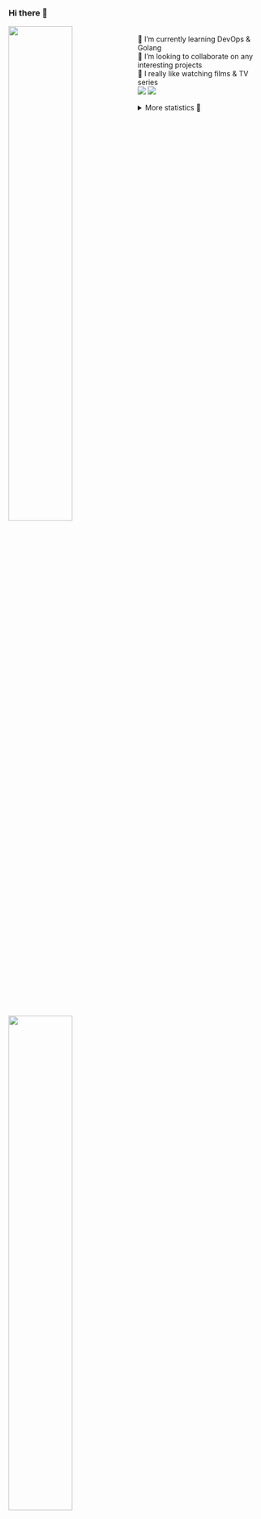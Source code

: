 ### Hi there 👋


[<img align="left" width="50%" src="https://github-readme-stats.vercel.app/api?username=rufusnufus&hide=issues&show_icons=true&count_private=true&theme=transparent&title_color=FF6F40&text_color=FBF9F8&icon_color=F48242&hide_border=true&hide_title=true#gh-dark-mode-only">](https://metrics.lecoq.io/rufusnufus#gh-dark-mode-only)
[<img align="left" width="50%" src="https://github-readme-stats.vercel.app/api?username=rufusnufus&hide=issues&show_icons=true&count_private=true&theme=transparent&title_color=FF6533&text_color=4D4644&icon_color=FF8038&hide_border=true&hide_title=true#gh-light-mode-only">](https://metrics.lecoq.io/rufusnufus#gh-light-mode-only)

<p>
  <br>
  🌱 I’m currently learning DevOps & Golang</br>
  👯 I’m looking to collaborate on any interesting projects</br>
  🎥 I really like watching films & TV series</br>
  <a href="https://linkedin.com/in/rufusnufus"><img src="https://img.shields.io/badge/linkedin-0077B5.svg?style=for-the-badge&logo=linkedin&logoColor=white"/></a>
  <a href="https://t.me/rufusnufus"><img src="https://img.shields.io/badge/-telegram-black?style=for-the-badge&color=blue&logo=telegram"/></a>
</p>

<p text-align="left">
<details>
  <summary>More statistics 👀</summary><br/>

<!--START_SECTION:waka-->
![Code Time](http://img.shields.io/badge/Code%20Time-472%20hrs%209%20mins-blue)

![Profile Views](http://img.shields.io/badge/Profile%20Views-1-blue)

**I'm an Early 🐤** 

```text
🌞 Morning                8445 commits        █████░░░░░░░░░░░░░░░░░░░░   21.86 % 
🌆 Daytime                22252 commits       ██████████████░░░░░░░░░░░   57.59 % 
🌃 Evening                7072 commits        █████░░░░░░░░░░░░░░░░░░░░   18.30 % 
🌙 Night                  867 commits         █░░░░░░░░░░░░░░░░░░░░░░░░   02.24 % 
```
📅 **I'm Most Productive on Monday** 

```text
Monday                   7927 commits        █████░░░░░░░░░░░░░░░░░░░░   20.52 % 
Tuesday                  7281 commits        █████░░░░░░░░░░░░░░░░░░░░   18.85 % 
Wednesday                7723 commits        █████░░░░░░░░░░░░░░░░░░░░   19.99 % 
Thursday                 7199 commits        █████░░░░░░░░░░░░░░░░░░░░   18.63 % 
Friday                   6915 commits        ████░░░░░░░░░░░░░░░░░░░░░   17.90 % 
Saturday                 689 commits         ░░░░░░░░░░░░░░░░░░░░░░░░░   01.78 % 
Sunday                   902 commits         █░░░░░░░░░░░░░░░░░░░░░░░░   02.33 % 
```


📊 **This Week I Spent My Time On** 

```text
💬 Programming Languages: 
Other                    1 hr 4 mins         ████████░░░░░░░░░░░░░░░░░   33.54 % 
YAML                     1 hr 4 mins         ████████░░░░░░░░░░░░░░░░░   33.34 % 
HCL                      36 mins             █████░░░░░░░░░░░░░░░░░░░░   19.06 % 
Terraform                15 mins             ██░░░░░░░░░░░░░░░░░░░░░░░   07.96 % 
Markdown                 11 mins             █░░░░░░░░░░░░░░░░░░░░░░░░   05.85 % 

🔥 Editors: 
VS Code                  2 hrs 8 mins        █████████████████░░░░░░░░   66.46 % 
iTerm2                   1 hr 4 mins         ████████░░░░░░░░░░░░░░░░░   33.54 % 
```

**I Mostly Code in Java** 

```text
Python                   18 repos            ███░░░░░░░░░░░░░░░░░░░░░░   12.50 % 
Smarty                   11 repos            ██░░░░░░░░░░░░░░░░░░░░░░░   07.64 % 
HCL                      7 repos             █░░░░░░░░░░░░░░░░░░░░░░░░   04.86 % 
Kotlin                   5 repos             █░░░░░░░░░░░░░░░░░░░░░░░░   03.47 % 
HTML                     5 repos             █░░░░░░░░░░░░░░░░░░░░░░░░   03.47 % 
```




 Last Updated on 12/10/2023 00:59:59 UTC
<!--END_SECTION:waka-->

</details>
</p>
